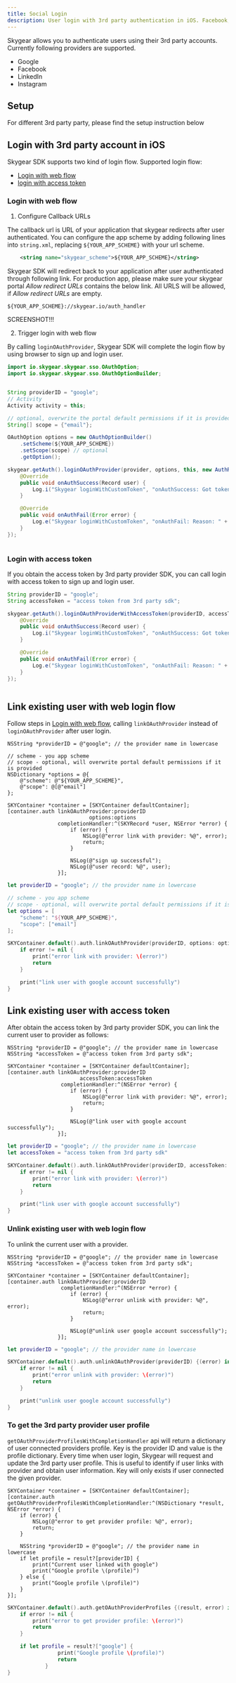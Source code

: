 ```yaml
---
title: Social Login
description: User login with 3rd party authentication in iOS. Facebook, Google+, Twitter and more. 
---
```


Skygear allows you to authenticate users using their 3rd party accounts. Currently following providers are supported.

- Google
- Facebook
- LinkedIn
- Instagram

## Setup

For different 3rd party party, please find the setup instruction below

## Login with 3rd party account in iOS

Skygear SDK supports two kind of login flow. Supported login flow: 

- [Login with web flow][login-with-web-flow]
- [login with access token][login-with-access-token]

### Login with web flow

1. Configure Callback URLs

The callback url is URL of your application that skygear redirects after user authenticated.  You can configure the app scheme by adding following lines into `string.xml`, replacing `${YOUR_APP_SCHEME}` with your url scheme.

```xml
    <string name="skygear_scheme">${YOUR_APP_SCHEME}</string>
```

Skygear SDK will redirect back to your application after user authenticated through following link. For production app, please make sure your skygear portal *Allow redirect URLs* contains the below link. All URLS will be allowed, if *Allow redirect URLs* are empty.

```
${YOUR_APP_SCHEME}://skygear.io/auth_handler
```

SCREENSHOT!!!

2. Trigger login with web flow

By calling `loginOAuthProvider`, Skygear SDK will complete the login flow by using browser to sign up and login user.

```java
import io.skygear.skygear.sso.OAuthOption;
import io.skygear.skygear.sso.OAuthOptionBuilder;


String providerID = "google";
// Activity
Activity activity = this;

// optional, overwrite the portal default permissions if it is provided
String[] scope = {"email"}; 

OAuthOption options = new OAuthOptionBuilder()
    .setScheme(${YOUR_APP_SCHEME})
    .setScope(scope) // optional
    .getOption();

skygear.getAuth().loginOAuthProvider(provider, options, this, new AuthResponseHandler() {
    @Override
    public void onAuthSuccess(Record user) {
        Log.i("Skygear loginWithCustomToken", "onAuthSuccess: Got token: " + user.getAccessToken());
    }

    @Override
    public void onAuthFail(Error error) {
        Log.e("Skygear loginWithCustomToken", "onAuthFail: Reason: " + error.getMessage());
    }
});
```

```kotlin

```

### Login with access token

If you obtain the access token by 3rd party provider SDK, you can call login with access token to sign up and login user.

```java
String providerID = "google";
String accessToken = "access token from 3rd party sdk";

skygear.getAuth().loginOAuthProviderWithAccessToken(providerID, accessToken, this, new AuthResponseHandler() {
    @Override
    public void onAuthSuccess(Record user) {
        Log.i("Skygear loginWithCustomToken", "onAuthSuccess: Got token: " + user.getAccessToken());
    }

    @Override
    public void onAuthFail(Error error) {
        Log.e("Skygear loginWithCustomToken", "onAuthFail: Reason: " + error.getMessage());
    }
});
```

```kotlin

```

## Link existing user with web login flow

Follow steps in [Login with web flow][login-with-web-flow], calling `linkOAuthProvider` instead of `loginOAuthProvider` after user login.

```obj-c
NSString *providerID = @"google"; // the provider name in lowercase

// scheme - you app scheme
// scope - optional, will overwrite portal default permissions if it is provided
NSDictionary *options = @{
    @"scheme": @"${YOUR_APP_SCHEME}",
    @"scope": @[@"email"]
};

SKYContainer *container = [SKYContainer defaultContainer];
[container.auth linkOAuthProvider:providerID
                          options:options
                completionHandler:^(SKYRecord *user, NSError *error) {
                    if (error) {
                        NSLog(@"error link with provider: %@", error);
                        return;
                    }

                    NSLog(@"sign up successful");
                    NSLog(@"user record: %@", user);
                }];
```

```swift
let providerID = "google"; // the provider name in lowercase

// scheme - you app scheme
// scope - optional, will overwrite portal default permissions if it is provided
let options = [
    "scheme": "${YOUR_APP_SCHEME}",
    "scope": ["email"]
];

SKYContainer.default().auth.linkOAuthProvider(providerID, options: options) {(error) in
    if error != nil {
        print("error link with provider: \(error)")
        return
    }

    print("link user with google account successfully")
}
```

## Link existing user with access token

After obtain the access token by 3rd party provider SDK, you can link the current user to provider as follows:

```obj-c
NSString *providerID = @"google"; // the provider name in lowercase
NSString *accessToken = @"access token from 3rd party sdk";

SKYContainer *container = [SKYContainer defaultContainer];
[container.auth linkOAuthProvider:providerID
                       accessToken:accessToken
                 completionHandler:^(NSError *error) {
                    if (error) {
                        NSLog(@"error link with provider: %@", error);
                        return;
                    }

                    NSLog(@"link user with google account successfully");
                }];
```

```swift
let providerID = "google"; // the provider name in lowercase
let accessToken = "access token from 3rd party sdk"

SKYContainer.default().auth.linkOAuthProvider(providerID, accessToken: accessToken) {(error) in
    if error != nil {
        print("error link with provider: \(error)")
        return
    }

    print("link user with google account successfully")
}
```

### Unlink existing user with web login flow

To unlink the current user with a provider.

```obj-c
NSString *providerID = @"google"; // the provider name in lowercase
NSString *accessToken = @"access token from 3rd party sdk";

SKYContainer *container = [SKYContainer defaultContainer];
[container.auth linkOAuthProvider:providerID
                 completionHandler:^(NSError *error) {
                    if (error) {
                        NSLog(@"error unlink with provider: %@", error);
                        return;
                    }

                    NSLog(@"unlink user google account successfully");
                }];
```

```swift
let providerID = "google"; // the provider name in lowercase

SKYContainer.default().auth.unlinkOAuthProvider(providerID) {(error) in
    if error != nil {
        print("error unlink with provider: \(error)")
        return
    }

    print("unlink user google account successfully")
}
```


### To get the 3rd party provider user profile

`getOAuthProviderProfilesWithCompletionHandler` api will return a dictionary of user connected providers profile. Key is the provider ID and value is the profile dictionary. Every time when user login, Skygear will request and update the 3rd party user profile. This is useful to identify if user links with provider and obtain user information. Key will only exists if user connected the given provider.

```obj-c
SKYContainer *container = [SKYContainer defaultContainer];
[container.auth getOAuthProviderProfilesWithCompletionHandler:^(NSDictionary *result, NSError *error) {
    if (error) {
        NSLog(@"error to get provider profile: %@", error);
        return;
    }

    NSString *providerID = @"google"; // the provider name in lowercase
    if let profile = result?[providerID] {
        print("Current user linked with google")
        print("Google profile \(profile)")
    } else {
        print("Google profile \(profile)")
    }
}];
```


```swift
SKYContainer.default().auth.getOAuthProviderProfiles {(result, error) in
    if error != nil {
        print("error to get provider profile: \(error)")
        return
    }

    if let profile = result?["google"] {
                print("Google profile \(profile)")
                return
            }
}
```

[login-with-web-flow]: #login-with-web-flow
[login-with-access-token]: #login-with-access-token
